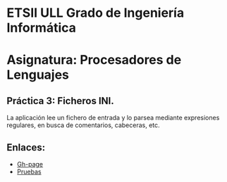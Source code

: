 # ETSII ULL Grado de Ingeniería Informática 

# Asignatura: Procesadores de Lenguajes

## Práctica 3: Ficheros INI.

La aplicación lee un fichero de entrada y lo parsea 
mediante expresiones regulares, en busca de comentarios, 
cabeceras, etc.

## Enlaces:

* [Gh-page](http://romanillo.github.io/INI_Files/)
* [Pruebas](http://romanillo.github.io/INI_Files/tests/)

